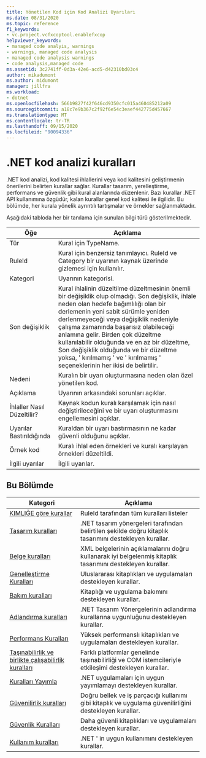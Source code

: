 ```yaml
---
title: Yönetilen Kod için Kod Analizi Uyarıları
ms.date: 08/31/2020
ms.topic: reference
f1_keywords:
- vc.project.vcfxcoptool.enablefxcop
helpviewer_keywords:
- managed code analyis, warnings
- warnings, managed code analysis
- managed code analysis warnings
- code analysis,managed code
ms.assetid: 3c2741ff-0d3a-42e6-acd5-d42310bd03c4
author: mikadumont
ms.author: midumont
manager: jillfra
ms.workload:
- dotnet
ms.openlocfilehash: 566b9827f42f646cd9350cfc015a460485212a09
ms.sourcegitcommit: a18c7e9b367c2f92f6e54c3eaef442775d457667
ms.translationtype: MT
ms.contentlocale: tr-TR
ms.lasthandoff: 09/15/2020
ms.locfileid: "90094336"
---
```

# <a name="net-code-analysis-rules"></a>.NET kod analizi kuralları
.NET kod analizi, kod kalitesi ihlallerini veya kod kalitesini geliştirmenin önerilerini belirten kurallar sağlar. Kurallar tasarım, yerelleştirme, performans ve güvenlik gibi kural alanlarında düzenlenir. Bazı kurallar .NET API kullanımına özgüdür, kalan kurallar genel kod kalitesi ile ilgilidir. Bu bölümde, her kurala yönelik ayrıntılı tartışmalar ve örnekler sağlanmaktadır.

 Aşağıdaki tabloda her bir tanılama için sunulan bilgi türü gösterilmektedir.

|Öğe|Açıklama|
|----------|-----------------|
|Tür|Kural için TypeName.|
|RuleId|Kural için benzersiz tanımlayıcı. RuleId ve Category bir uyarının kaynak üzerinde gizlemesi için kullanılır.|
|Kategori|Uyarının kategorisi.|
|Son değişiklik|Kural ihlalinin düzeltilme düzeltmesinin önemli bir değişiklik olup olmadığı. Son değişiklik, ihlale neden olan hedefe bağımlılığı olan bir derlemenin yeni sabit sürümle yeniden derlenmeyeceği veya değişiklik nedeniyle çalışma zamanında başarısız olabileceği anlamına gelir. Birden çok düzeltme kullanılabilir olduğunda ve en az bir düzeltme, Son değişiklik olduğunda ve bir düzeltme yoksa, ' kırılmamış ' ve ' kırılmamış ' seçeneklerinin her ikisi de belirtilir.|
|Nedeni|Kuralın bir uyarı oluşturmasına neden olan özel yönetilen kod.|
|Açıklama|Uyarının arkasındaki sorunları açıklar.|
|İhlaller Nasıl Düzeltilir?|Kaynak kodun kuralı karşılamak için nasıl değiştirileceğini ve bir uyarı oluşturmasını engellemesini açıklar.|
|Uyarılar Bastırıldığında|Kuraldan bir uyarı bastırmasının ne kadar güvenli olduğunu açıklar.|
|Örnek kod|Kuralı ihlal eden örnekleri ve kuralı karşılayan örnekleri düzeltildi.|
|İlgili uyarılar|İlgili uyarılar.|

## <a name="in-this-section"></a>Bu Bölümde

|Kategori|Açıklama|
|-|-|
|[KIMLIĞE göre kurallar](../code-quality/code-analysis-warnings-for-managed-code-by-checkid.md)|RuleId tarafından tüm kuralları listeler|
|[Tasarım kuralları](../code-quality/design-warnings.md)|.NET tasarım yönergeleri tarafından belirtilen şekilde doğru kitaplık tasarımını destekleyen kurallar.|
|[Belge kuralları](../code-quality/documentation-warnings.md)|XML belgelerinin açıklamalarını doğru kullanarak iyi belgelenmiş kitaplık tasarımını destekleyen kurallar.|
|[Genelleştirme Kuralları](../code-quality/globalization-warnings.md)|Uluslararası kitaplıkları ve uygulamaları destekleyen kurallar.|
|[Bakım kuralları](../code-quality/maintainability-warnings.md)|Kitaplığı ve uygulama bakımını destekleyen kurallar.|
|[Adlandırma kuralları](../code-quality/naming-warnings.md)|.NET Tasarım Yönergelerinin adlandırma kurallarına uygunluğunu destekleyen kurallar.|
|[Performans Kuralları](../code-quality/performance-warnings.md)|Yüksek performanslı kitaplıkları ve uygulamaları destekleyen kurallar.|
|[Taşınabilirlik ve birlikte çalışabilirlik kuralları](../code-quality/interoperability-warnings.md)|Farklı platformlar genelinde taşınabilirliği ve COM istemcileriyle etkileşimi destekleyen kurallar.|
|[Kuralları Yayımla](../code-quality/publish-warnings.md)|.NET uygulamaları için uygun yayımlamayı destekleyen kurallar.|
|[Güvenilirlik kuralları](../code-quality/reliability-warnings.md)|Doğru bellek ve iş parçacığı kullanımı gibi kitaplık ve uygulama güvenilirliğini destekleyen kurallar.|
|[Güvenlik Kuralları](../code-quality/security-warnings.md)|Daha güvenli kitaplıkları ve uygulamaları destekleyen kurallar.|
|[Kullanım kuralları](../code-quality/usage-warnings.md)|.NET ' in uygun kullanımını destekleyen kurallar.|

